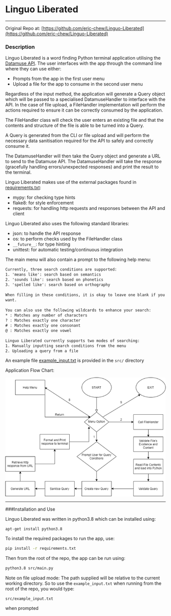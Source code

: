 # Linguo Liberated  

---

Original Repo at: [https://github.com/eric-chew/Linguo-Liberated](https://github.com/eric-chew/Linguo-Liberated)

### Description  

Linguo Liberated is a word finding Python terminal application utilising the [Datamuse API](https://www.datamuse.com/api/).
The user interfaces with the app through the command line where they can use either:  
- Prompts from the app in the first user menu
- Upload a file for the app to consume in the second user menu  

Regardless of the input method, the application will generate a Query object which will be passed to a specialised DatamuseHandler to interface with the API.
In the case of file upload, a FileHandler implementation will perform the actions required to ensure it can be correctly consumed by the application.  

The FileHandler class will check the user enters an existing file and that the contents and structure of the file is able to be turned into a Query.  

A Query is generated from the CLI or file upload and will perform the necessary data sanitisation required for the API to safely and correctly consume it.  

The DatamuseHandler will then take the Query object and generate a URL to send to the Datamuse API. The DatamuseHandler will take the response (gracefully handling errors/unexpected responses) and print the result to the terminal.  

Linguo Liberated makes use of the external packages found in [requirements.txt](./requirements.txt):
- mypy: for checking type hints
- flake8: for style enforcement
- requests: for handling http requests and responses between the API and client

Linguo Liberated also uses the following standard libraries:  
- json: to handle the API response
- os: to perform checks used by the FileHandler class
- `__future__`: for type hinting
- unittest: for automatic testing/continuous integration

The main menu will also contain a prompt to the following help menu:
```
Currently, three search conditions are supported:
1. 'means like': search based on semantics
2. 'sounds like': search based on phonetics
3. 'spelled like': search based on orthography

When filling in these conditions, it is okay to leave one blank if you want.

You can also use the following wildcards to enhance your search:
* : Matches any number of characters
? : Matches exactly one character
# : Matches exactly one consonant
@ : Matches exactly one vowel

Linguo Liberated currently supports two modes of searching:
1. Manually inputting search conditions from the menu
2. Uploading a query from a file
```

An example file [example_input.txt](./src/example_input.txt) is provided in the `src/` directory

Application Flow Chart:  

![Application Flow Chart](./docs/t2a3_flow.png "Application Flow Chart")

---

###Installation and Use  

Linguo Liberated was written in python3.8 which can be installed using:
```bash
apt-get install python3.8
```  

To install the required packages to run the app, use:
```bash
pip install -r requirements.txt
```

Then from the root of the repo, the app can be run using:
```bash
python3.8 src/main.py
```

Note on file upload mode:
The path supplied will be relative to the current working directory. So to use the `example_input.txt` when running from the root of the repo, you would type:
```
src/example_input.txt
```
when prompted
